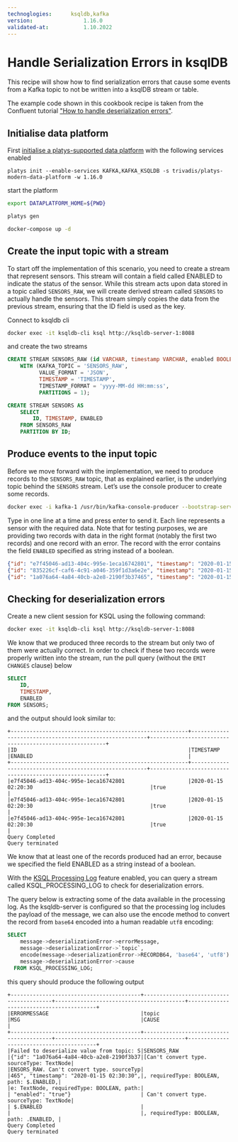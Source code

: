 ```yaml
---
technoglogies:      ksqldb,kafka
version:				1.16.0
validated-at:			1.10.2022
---
```


# Handle Serialization Errors in ksqlDB

This recipe will show how to find serialization errors that cause some events from a Kafka topic to not be written into a ksqlDB stream or table.

The example code shown in this cookbook recipe is taken from the Confluent tutorial ["How to handle deserialization errors"](https://developer.confluent.io/tutorials/handling-deserialization-errors/ksql.html).

## Initialise data platform

First [initialise a platys-supported data platform](../documentation/getting-started) with the following services enabled

```
platys init --enable-services KAFKA,KAFKA_KSQLDB -s trivadis/platys-modern-data-platform -w 1.16.0
```

start the platform

```bash
export DATAPLATFORM_HOME=${PWD}

platys gen

docker-compose up -d
```

## Create the input topic with a stream

To start off the implementation of this scenario, you need to create a stream that represent sensors. This stream will contain a field called ENABLED to indicate the status of the sensor. While this stream acts upon data stored in a topic called `SENSORS_RAW`, we will create derived stream called `SENSORS` to actually handle the sensors. This stream simply copies the data from the previous stream, ensuring that the ID field is used as the key.

Connect to ksqldb cli

```bash
docker exec -it ksqldb-cli ksql http://ksqldb-server-1:8088
```

and create the two streams

```sql
CREATE STREAM SENSORS_RAW (id VARCHAR, timestamp VARCHAR, enabled BOOLEAN)
    WITH (KAFKA_TOPIC = 'SENSORS_RAW',
          VALUE_FORMAT = 'JSON',
          TIMESTAMP = 'TIMESTAMP',
          TIMESTAMP_FORMAT = 'yyyy-MM-dd HH:mm:ss',
          PARTITIONS = 1);

CREATE STREAM SENSORS AS
    SELECT
        ID, TIMESTAMP, ENABLED
    FROM SENSORS_RAW
    PARTITION BY ID;

```

##  Produce events to the input topic 

Before we move forward with the implementation, we need to produce records to the `SENSORS_RAW` topic, that as explained earlier, is the underlying topic behind the `SENSORS` stream. Let’s use the console producer to create some records.

```bash
docker exec -i kafka-1 /usr/bin/kafka-console-producer --bootstrap-server kafka-1:19092 --topic SENSORS_RAW
```

Type in one line at a time and press enter to send it. Each line represents a sensor with the required data. Note that for testing purposes, we are providing two records with data in the right format (notably the first two records) and one record with an error. The record with the error contains the field `ENABLED` specified as string instead of a boolean. 

```json
{"id": "e7f45046-ad13-404c-995e-1eca16742801", "timestamp": "2020-01-15 02:20:30", "enabled": true}
{"id": "835226cf-caf6-4c91-a046-359f1d3a6e2e", "timestamp": "2020-01-15 02:25:30", "enabled": true}
{"id": "1a076a64-4a84-40cb-a2e8-2190f3b37465", "timestamp": "2020-01-15 02:30:30", "enabled": "true"}
```

## Checking for deserialization errors 

Create a new client session for KSQL using the following command:

```bash
docker exec -it ksqldb-cli ksql http://ksqldb-server-1:8088
```

We know that we produced three records to the stream but only two of them were actually correct. In order to check if these two records were properly written into the stream, run the pull query (without the `EMIT CHANGES` clause) below

```sql
SELECT
    ID,
    TIMESTAMP,
    ENABLED
FROM SENSORS;
```

and the output should look similar to:

```
+--------------------------------------------------------+--------------------------------------------------------+--------------------------------------------------------+
|ID                                                      |TIMESTAMP                                               |ENABLED                                                 |
+--------------------------------------------------------+--------------------------------------------------------+--------------------------------------------------------+
|e7f45046-ad13-404c-995e-1eca16742801                    |2020-01-15 02:20:30                                     |true                                                    |
|e7f45046-ad13-404c-995e-1eca16742801                    |2020-01-15 02:20:30                                     |true                                                    |
|e7f45046-ad13-404c-995e-1eca16742801                    |2020-01-15 02:20:30                                     |true                                                    |
Query Completed
Query terminated
```

We know that at least one of the records produced had an error, because we specified the field ENABLED as a string instead of a boolean. 

With the [KSQL Processing Log](https://docs.ksqldb.io/en/latest/reference/processing-log) feature enabled, you can query a stream called KSQL_PROCESSING_LOG to check for deserialization errors.

The query below is extracting some of the data available in the processing log. As the ksqldb-server is configured so that the processing log includes the payload of the message, we can also use the encode method to convert the record from `base64` encoded into a human readable `utf8` encoding:

```sql
SELECT
    message->deserializationError->errorMessage,
    message->deserializationError->`topic`,
    encode(message->deserializationError->RECORDB64, 'base64', 'utf8') AS MSG,
    message->deserializationError->cause
  FROM KSQL_PROCESSING_LOG;
```

this query should produce the following output

```
+-----------------------------------------+-----------------------------------------+-----------------------------------------+-----------------------------------------+
|ERRORMESSAGE                             |topic                                    |MSG                                      |CAUSE                                    |
+-----------------------------------------+-----------------------------------------+-----------------------------------------+-----------------------------------------+
|Failed to deserialize value from topic: S|SENSORS_RAW                              |{"id": "1a076a64-4a84-40cb-a2e8-2190f3b37|[Can't convert type. sourceType: TextNode|
|ENSORS_RAW. Can't convert type. sourceTyp|                                         |465", "timestamp": "2020-01-15 02:30:30",|, requiredType: BOOLEAN, path: $.ENABLED,|
|e: TextNode, requiredType: BOOLEAN, path:|                                         | "enabled": "true"}                      | Can't convert type. sourceType: TextNode|
| $.ENABLED                               |                                         |                                         |, requiredType: BOOLEAN, path: .ENABLED, |
Query Completed
Query terminated
```



